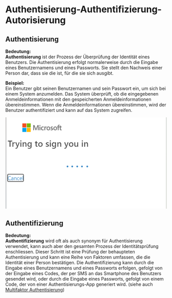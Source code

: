 # Authentisierung-Authentifizierung-Autorisierung

## Authentisierung

**Bedeutung:** \
**Authentisierung** ist der Prozess der Überprüfung der Identität eines Benutzers. Die Authentisierung erfolgt normalerweise durch die Eingabe eines Benutzernamens und eines Passworts. Sie stellt den Nachweis einer Person dar, dass sie die ist, für die sie sich ausgibt.



**Beispiel:**\
Ein Benutzer gibt seinen Benutzernamen und sein Passwort ein, um sich bei einem System anzumelden. Das System überprüft, ob die eingegebenen Anmeldeinformationen mit den gespeicherten Anmeldeinformationen übereinstimmen. Wenn die Anmeldeinformationen übereinstimmen, wird der Benutzer authentifiziert und kann auf das System zugreifen.

![Authentisierung](/x_ressources/login.png)

## Authentifizierung

**Bedeutung:**\
**Authentifizierung** wird oft als auch synonym für Authentisierung verwendet, kann auch aber den gesamten Prozess der Identitätsprüfung enschliessen. Dieser Schritt ist eine Prüfung der behaupteten Authentisierung und kann eine Reihe von Faktoren umfassen, die die Identität einer Person bestätigen. Die Authentifizierung kann durch die Eingabe eines Benutzernamens und eines Passworts erfolgen, gefolgt von der Eingabe eines Codes, der per SMS an das Smartphone des Benutzers gesendet wird, oder durch die Eingabe eines Passworts, gefolgt von einem Code, der von einer Authentisierungs-App generiert wird. (siehe auch [Multifaktor Authentisierung](/Aufträge/Multifaktor%20Authentisierung/Readme.md))